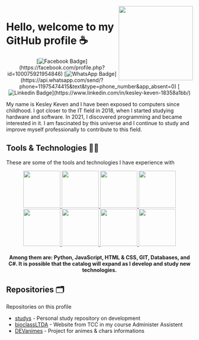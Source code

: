 <img src="https://cdn-icons-png.flaticon.com/512/25/25231.png" width="200px" height="200px" align="right">

# Hello, welcome to my GitHub profile ☕

<div align=center>
 
[![Facebook Badge](https://img.shields.io/badge/-facebook-rgb(2,%2024,%20122)?style=for-the-badge&logo=facebook&logoColor=white&link=https://github.com/kesley-developer)](https://facebook.com/profile.php?id=100075921954846)
[![WhatsApp Badge](https://img.shields.io/badge/-whatsapp-rgb(1,%20167,%209)?style=for-the-badge&logo=whatsapp&logoColor=white&link=https://github.com/kesley-developer)](https://api.whatsapp.com/send/?phone=11975474415&text&type=phone_number&app_absent=0)
[![Linkedin Badge](https://img.shields.io/badge/-linkedin-rgb(9,%20165,%20226)?style=for-the-badge&logo=linkedin&logoColor=white&link=https://github.com/kesley-developer)](https://www.linkedin.com/in/kesley-keven-18358a1bb/)
  
</div>

My name is Kesley Keven and I have been exposed to computers since childhood. I got closer to the IT field in 2018, when I started studying hardware and software. In 2021, I discovered programming and became interested in it. I am fascinated by this universe and I continue to study and improve myself professionally to contribute to this field.

## Tools & Technologies 👨‍💻
These are some of the tools and technologies I have experience with
  
<div align=center>
  <a href="https://github.com/kesley-developer/studys/tree/master/PYTHON">
    <img width=100px height=100px src="https://cdn.jsdelivr.net/gh/devicons/devicon/icons/python/python-original.svg"> 
  </a>

  <a href="#">
    <img width=100px height=100px src="https://cdn.jsdelivr.net/gh/devicons/devicon/icons/react/react-original.svg">
  </a>
  
  <a href="https://github.com/kesley-developer/studys/tree/master/JAVASCRIPT">
    <img width=100px height=100px src="https://cdn.jsdelivr.net/gh/devicons/devicon/icons/javascript/javascript-original.svg"> 
  </a>
  
  <a href="https://github.com/kesley-developer/studys/tree/master/HTML">
    <img width=100px height=100px src="https://cdn.jsdelivr.net/gh/devicons/devicon/icons/html5/html5-original.svg">    
  </a>

  <a href="https://github.com/kesley-developer/studys/tree/master/HTML">
    <img width=100px height=100px src="https://cdn.jsdelivr.net/gh/devicons/devicon/icons/css3/css3-original.svg">
  </a>
  
  <a href="https://github.com/kesley-developer/studys/tree/master/GIT">
    <img width=100px height=100px src="https://cdn.jsdelivr.net/gh/devicons/devicon/icons/git/git-original.svg">    
  </a>
  
  <a href="https://github.com/kesley-developer/studys/tree/master/DB">  
    <img width=100px height=100px src="https://cdn.jsdelivr.net/gh/devicons/devicon/icons/mysql/mysql-original.svg">
  </a>
  
  <a href="https://github.com/kesley-developer/studys/tree/master/C-SHARP">
    <img width=100px height=100px src="https://cdn.jsdelivr.net/gh/devicons/devicon/icons/csharp/csharp-original.svg">
  </a>
  
  <h4>Among them are: Python, JavaScript, HTML & CSS, GIT, Databases, and C#. It is possible that the catalog will expand as I develop and study new technologies.</h4>
</div>

## Repositories 🗂️
Repositories on this profile
- [studys](https://github.com/kesley-developer/studys) - Personal study repository on development
- [bioclassLTDA](https://github.com/kesley-developer/bioclassLTDA) - Website from TCC in my course Administer Assistent
- [DEVanimes](https://github.com/kesley-developer/DEVanimes) - Project for animes & chars informations
